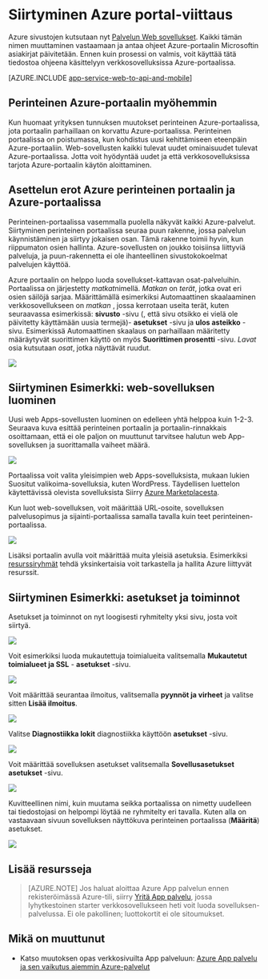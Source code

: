 <properties
    pageTitle="Siirtyminen Azure portal-viittaus"
    description="Lisätietoja toisen käyttäjän kokemukset Web App-palvelun hallinta-portaalin ja Azure-portaalin välillä"
    services="app-service"
    documentationCenter=""
    authors="jaime-espinosa"
    manager="wpickett"
    editor="jimbe"/>

<tags
    ms.service="app-service"
    ms.workload="na"
    ms.tgt_pltfrm="na"
    ms.devlang="na"
    ms.topic="article"
    ms.date="02/26/2016"
    ms.author="jaime-espinosa"/>

# <a name="reference-for-navigating-the-azure-portal"></a>Siirtyminen Azure portal-viittaus

Azure sivustojen kutsutaan nyt [Palvelun Web sovellukset](http://go.microsoft.com/fwlink/?LinkId=529714). Kaikki tämän nimen muuttaminen vastaamaan ja antaa ohjeet Azure-portaalin Microsoftin asiakirjat päivitetään. Ennen kuin prosessi on valmis, voit käyttää tätä tiedostoa ohjeena käsittelyyn verkkosovelluksissa Azure-portaalissa.

[AZURE.INCLUDE [app-service-web-to-api-and-mobile](../../includes/app-service-web-to-api-and-mobile.md)] 
 
## <a name="the-future-of-the-azure-classic-portal"></a>Perinteinen Azure-portaalin myöhemmin

Kun huomaat yrityksen tunnuksen muutokset perinteinen Azure-portaalissa, jota portaalin parhaillaan on korvattu Azure-portaalissa. Perinteinen portaalissa on poistumassa, kun kohdistus uusi kehittämiseen eteenpäin Azure-portaaliin. Web-sovellusten kaikki tulevat uudet ominaisuudet tulevat Azure-portaalissa. Jotta voit hyödyntää uudet ja että verkkosovelluksissa tarjota Azure-portaalin käytön aloittaminen.

## <a name="layout-differences-between-the-azure-classic-portal-and-azure-portal"></a>Asettelun erot Azure perinteinen portaalin ja Azure-portaalissa

Perinteinen-portaalissa vasemmalla puolella näkyvät kaikki Azure-palvelut. Siirtyminen perinteinen portaalissa seuraa puun rakenne, jossa palvelun käynnistäminen ja siirtyy jokaisen osan. Tämä rakenne toimii hyvin, kun riippumaton osien hallinta. Azure-sovellusten on joukko toisiinsa liittyviä palveluja, ja puun-rakennetta ei ole ihanteellinen sivustokokoelmat palvelujen käyttöä. 

Azure portaalin on helppo luoda sovellukset-kattavan osat-palveluihin. Portaalissa on järjestetty *matkat*nimellä. *Matkan* on *terät*, jotka ovat eri osien säilöjä sarjaa. Määrittämällä esimerkiksi Automaattinen skaalaaminen verkkosovellukseen on *matkan* , jossa kerrotaan useita terät, kuten seuraavassa esimerkissä: **sivusto** -sivu (, että sivu otsikko ei vielä ole päivitetty käyttämään uusia termejä)- **asetukset** -sivu ja **ulos asteikko** -sivu. Esimerkissä Automaattinen skaalaus on parhaillaan määritetty määräytyvät suorittimen käyttö on myös **Suorittimen prosentti** -sivu. *Lavat* osia kutsutaan *osat*, jotka näyttävät ruudut. 

![](./media/app-service-web-app-azure-portal/AutoScaling.png)

## <a name="navigation-example-create-a-web-app"></a>Siirtyminen Esimerkki: web-sovelluksen luominen

Uusi web Apps-sovellusten luominen on edelleen yhtä helppoa kuin 1-2-3. Seuraava kuva esittää perinteinen portaalin ja portaalin-rinnakkais osoittamaan, että ei ole paljon on muuttunut tarvitsee halutun web App-sovelluksen ja suorittamalla vaiheet määrä. 

![](./media/app-service-web-app-azure-portal/CreateWebApp.png)

Portaalissa voit valita yleisimpien web Apps-sovelluksista, mukaan lukien Suositut valikoima-sovelluksia, kuten WordPress. Täydellisen luettelon käytettävissä olevista sovelluksista Siirry [Azure Marketplacesta].

Kun luot web-sovelluksen, voit määrittää URL-osoite, sovelluksen palvelusopimus ja sijainti-portaalissa samalla tavalla kuin teet perinteinen-portaalissa. 

![](./media/app-service-web-app-azure-portal/CreateWebAppSettings.png)

Lisäksi portaalin avulla voit määrittää muita yleisiä asetuksia. Esimerkiksi [resurssiryhmät](../azure-resource-manager/resource-group-overview.md) tehdä yksinkertaisia voit tarkastella ja hallita Azure liittyvät resurssit. 

## <a name="navigation-example-settings-and-features"></a>Siirtyminen Esimerkki: asetukset ja toiminnot

Asetukset ja toiminnot on nyt loogisesti ryhmitelty yksi sivu, josta voit siirtyä.

![](./media/app-service-web-app-azure-portal/WebAppSettings.png)

Voit esimerkiksi luoda mukautettuja toimialueita valitsemalla **Mukautetut toimialueet ja SSL** - **asetukset** -sivu.

![](./media/app-service-web-app-azure-portal/ConfigureWebApp.png)

Voit määrittää seurantaa ilmoitus, valitsemalla **pyynnöt ja virheet** ja valitse sitten **Lisää ilmoitus**.

![](./media/app-service-web-app-azure-portal/Monitoring.png)

Valitse **Diagnostiikka lokit** diagnostiikka käyttöön **asetukset** -sivu.

![](./media/app-service-web-app-azure-portal/Diagnostics.png)
 
Voit määrittää sovelluksen asetukset valitsemalla **Sovellusasetukset** **asetukset** -sivu. 

![](./media/app-service-web-app-azure-portal/AppSettingsPreview.png)

Kuvitteellinen nimi, kuin muutama seikka portaalissa on nimetty uudelleen tai tiedostojasi on helpompi löytää ne ryhmitelty eri tavalla. Kuten alla on vastaavaan sivuun sovelluksen näyttökuva perinteinen portaalissa (**Määritä**) asetukset.

![](./media/app-service-web-app-azure-portal/AppSettings.png)

## <a name="more-resources"></a>Lisää resursseja

[Azure Portal]: https://portal.azure.com
[Azure Marketplacesta]: /marketplace/

>[AZURE.NOTE] Jos haluat aloittaa Azure App palvelun ennen rekisteröimässä Azure-tili, siirry [Yritä App palvelu](http://go.microsoft.com/fwlink/?LinkId=523751), jossa lyhytkestoinen starter verkkosovellukseen heti voit luoda sovelluksen-palvelussa. Ei ole pakollinen; luottokortit ei ole sitoumukset.

## <a name="whats-changed"></a>Mikä on muuttunut
* Katso muutoksen opas verkkosivuilta App palveluun: [Azure App palvelu ja sen vaikutus aiemmin Azure-palvelut](http://go.microsoft.com/fwlink/?LinkId=529714)
 
